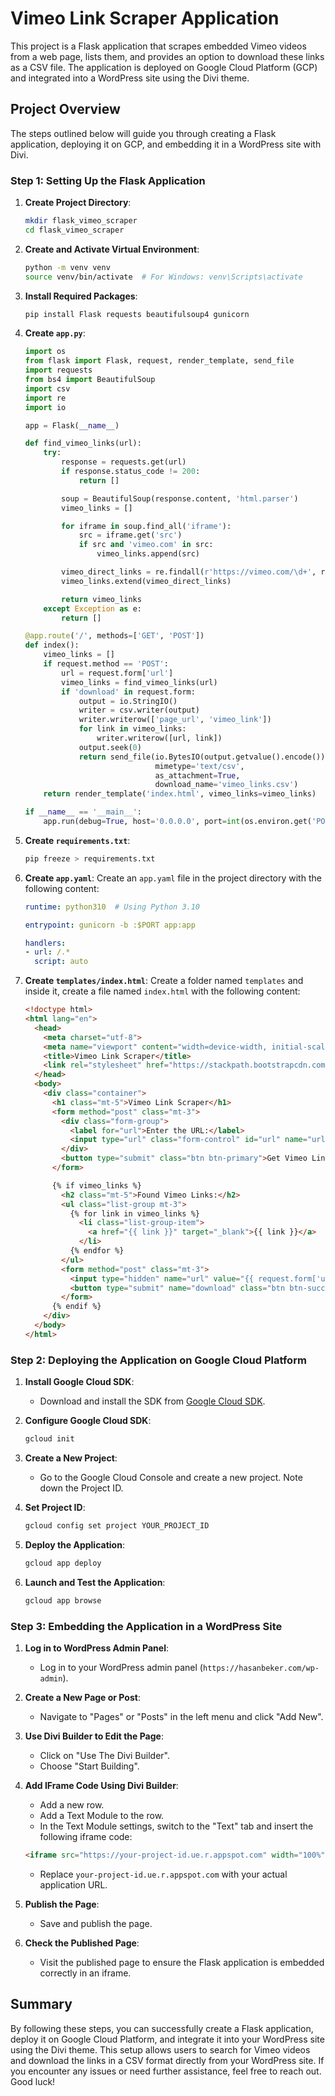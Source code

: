 # Vimeo Link Scraper Application

This project is a Flask application that scrapes embedded Vimeo videos from a web page, lists them, and provides an option to download these links as a CSV file. The application is deployed on Google Cloud Platform (GCP) and integrated into a WordPress site using the Divi theme.

## Project Overview

The steps outlined below will guide you through creating a Flask application, deploying it on GCP, and embedding it in a WordPress site with Divi.

### Step 1: Setting Up the Flask Application

1. **Create Project Directory**:
   ```bash
   mkdir flask_vimeo_scraper
   cd flask_vimeo_scraper
   ```

2. **Create and Activate Virtual Environment**:
   ```bash
   python -m venv venv
   source venv/bin/activate  # For Windows: venv\Scripts\activate
   ```

3. **Install Required Packages**:
   ```bash
   pip install Flask requests beautifulsoup4 gunicorn
   ```

4. **Create `app.py`**:
   ```python
   import os
   from flask import Flask, request, render_template, send_file
   import requests
   from bs4 import BeautifulSoup
   import csv
   import re
   import io

   app = Flask(__name__)

   def find_vimeo_links(url):
       try:
           response = requests.get(url)
           if response.status_code != 200:
               return []

           soup = BeautifulSoup(response.content, 'html.parser')
           vimeo_links = []

           for iframe in soup.find_all('iframe'):
               src = iframe.get('src')
               if src and 'vimeo.com' in src:
                   vimeo_links.append(src)

           vimeo_direct_links = re.findall(r'https://vimeo.com/\d+', response.text)
           vimeo_links.extend(vimeo_direct_links)

           return vimeo_links
       except Exception as e:
           return []

   @app.route('/', methods=['GET', 'POST'])
   def index():
       vimeo_links = []
       if request.method == 'POST':
           url = request.form['url']
           vimeo_links = find_vimeo_links(url)
           if 'download' in request.form:
               output = io.StringIO()
               writer = csv.writer(output)
               writer.writerow(['page_url', 'vimeo_link'])
               for link in vimeo_links:
                   writer.writerow([url, link])
               output.seek(0)
               return send_file(io.BytesIO(output.getvalue().encode()), 
                                mimetype='text/csv', 
                                as_attachment=True, 
                                download_name='vimeo_links.csv')
       return render_template('index.html', vimeo_links=vimeo_links)

   if __name__ == '__main__':
       app.run(debug=True, host='0.0.0.0', port=int(os.environ.get('PORT', 8080)))
   ```

5. **Create `requirements.txt`**:
   ```bash
   pip freeze > requirements.txt
   ```

6. **Create `app.yaml`**:
   Create an `app.yaml` file in the project directory with the following content:
   ```yaml
   runtime: python310  # Using Python 3.10

   entrypoint: gunicorn -b :$PORT app:app

   handlers:
   - url: /.*
     script: auto
   ```

7. **Create `templates/index.html`**:
   Create a folder named `templates` and inside it, create a file named `index.html` with the following content:
   ```html
   <!doctype html>
   <html lang="en">
     <head>
       <meta charset="utf-8">
       <meta name="viewport" content="width=device-width, initial-scale=1, shrink-to-fit=no">
       <title>Vimeo Link Scraper</title>
       <link rel="stylesheet" href="https://stackpath.bootstrapcdn.com/bootstrap/4.5.2/css/bootstrap.min.css">
     </head>
     <body>
       <div class="container">
         <h1 class="mt-5">Vimeo Link Scraper</h1>
         <form method="post" class="mt-3">
           <div class="form-group">
             <label for="url">Enter the URL:</label>
             <input type="url" class="form-control" id="url" name="url" required>
           </div>
           <button type="submit" class="btn btn-primary">Get Vimeo Links</button>
         </form>

         {% if vimeo_links %}
           <h2 class="mt-5">Found Vimeo Links:</h2>
           <ul class="list-group mt-3">
             {% for link in vimeo_links %}
               <li class="list-group-item">
                 <a href="{{ link }}" target="_blank">{{ link }}</a>
               </li>
             {% endfor %}
           </ul>
           <form method="post" class="mt-3">
             <input type="hidden" name="url" value="{{ request.form['url'] }}">
             <button type="submit" name="download" class="btn btn-success">Download CSV</button>
           </form>
         {% endif %}
       </div>
     </body>
   </html>
   ```

### Step 2: Deploying the Application on Google Cloud Platform

1. **Install Google Cloud SDK**:
   - Download and install the SDK from [Google Cloud SDK](https://cloud.google.com/sdk/docs/install).

2. **Configure Google Cloud SDK**:
   ```bash
   gcloud init
   ```

3. **Create a New Project**:
   - Go to the Google Cloud Console and create a new project. Note down the Project ID.

4. **Set Project ID**:
   ```bash
   gcloud config set project YOUR_PROJECT_ID
   ```

5. **Deploy the Application**:
   ```bash
   gcloud app deploy
   ```

6. **Launch and Test the Application**:
   ```bash
   gcloud app browse
   ```

### Step 3: Embedding the Application in a WordPress Site

1. **Log in to WordPress Admin Panel**:
   - Log in to your WordPress admin panel (`https://hasanbeker.com/wp-admin`).

2. **Create a New Page or Post**:
   - Navigate to "Pages" or "Posts" in the left menu and click "Add New".

3. **Use Divi Builder to Edit the Page**:
   - Click on "Use The Divi Builder".
   - Choose "Start Building".

4. **Add IFrame Code Using Divi Builder**:
   - Add a new row.
   - Add a Text Module to the row.
   - In the Text Module settings, switch to the "Text" tab and insert the following iframe code:

   ```html
   <iframe src="https://your-project-id.ue.r.appspot.com" width="100%" height="800"></iframe>
   ```
   - Replace `your-project-id.ue.r.appspot.com` with your actual application URL.

5. **Publish the Page**:
   - Save and publish the page.

6. **Check the Published Page**:
   - Visit the published page to ensure the Flask application is embedded correctly in an iframe.

## Summary

By following these steps, you can successfully create a Flask application, deploy it on Google Cloud Platform, and integrate it into your WordPress site using the Divi theme. This setup allows users to search for Vimeo videos and download the links in a CSV format directly from your WordPress site. If you encounter any issues or need further assistance, feel free to reach out. Good luck!

